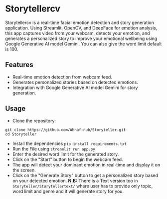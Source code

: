 # Storytellercv
Storytellercv is a real-time facial emotion detection and story generation application. Using Streamlit, OpenCV, and DeepFace for emotion analysis, this app captures video from your webcam, detects your emotion, and generates a personalized story to improve your emotional wellbeing using Google Generative AI model Gemini. You can also give the word limit default is 100.

## Features
- Real-time emotion detection from webcam feed.
- Generates personalized stories based on detected emotions.
- Integration with Google Generative AI model Gemini for story generation.

## Usage
- Clone the repository:
```
git clone https://github.com/Ahnaf-nub/Storyteller.git
cd Storyteller
```
- Install the dependencies `pip install requirements.txt`
- Run the File using `streamlit run app.py`
- Enter the desired word limit for the generated story.
- Click on the "Start" button to begin the webcam feed.
- The app will detect your dominant emotion in real-time and display it on the screen.
- Click on the "Generate Story" button to get a personalized story based on your detected emotion.
**N.B:**
  There is a Text version too in `Storyteller/Storytellertext/` where user has to provide only topic, word limit and genre and it will generate story for you.
